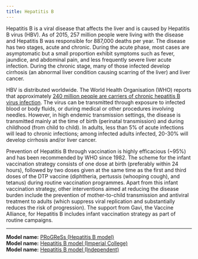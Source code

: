```yaml
---
title: Hepatitis B
---
```


Hepatitis B is a viral disease that affects the liver and is caused by Hepatitis B virus (HBV). As of 2015, 257 million people were living with the disease and Hepatitis B was responsible for 887,000 deaths per year. The disease has two stages, acute and chronic. During the acute phase, most cases are asymptomatic but a small proportion exhibit symptoms such as fever, jaundice, and abdominal pain, and less frequently severe liver acute infection. During the chronic stage, many of those infected develop cirrhosis (an abnormal liver condition causing scarring of the liver) and liver cancer. 

HBV is distributed worldwide. The World Health Organisation (WHO) reports that approximately [240 million people are carriers of chronic hepatitis B virus infection](http://apps.who.int/iris/bitstream/10665/246177/1/WHO-HIV-2016.06-eng.pdf?ua=1). The virus can be transmitted through exposure to infected blood or body fluids, or during medical or other procedures involving needles. However, in high endemic transmission settings, the disease is transmitted mainly at the time of birth (perinatal transmission) and during childhood (from child to child). In adults, less than 5% of acute infections will lead to chronic infections; among infected adults infected, 20-30% will develop cirrhosis and/or liver cancer.  

Prevention of Hepatitis B through vaccination is highly efficacious (~95%) and has been recommended by WHO since 1982. The scheme for the infant vaccination strategy consists of one dose at birth (preferably within 24 hours), followed by two doses given at the same time as the first and third doses of the DTP vaccine (diphtheria, pertussis (whooping cough), and tetanus) during routine vaccination programmes. Apart from this infant vaccination strategy, other interventions aimed at reducing the disease burden include the prevention of mother-to-child transmission and antiviral treatment to adults (which suppress viral replication and substantially reduces the risk of progression). The support from Gavi, the Vaccine Alliance, for Hepatitis B includes infant vaccination strategy as part of routine campaigns.

---

**Model name:**  [PRoGReSs (Hepatitis B model)](/models/hep-b)  
**Model name:**  [Hepatitis B model (Imperial College)](/models/hep-b#imperial)  
**Model name:**  [Hepatitis B model (Independent)](/models/hep-b#independent)  